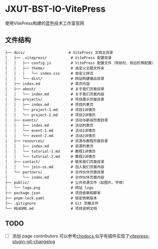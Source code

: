 # JXUT-BST-IO-VitePress
 使用VitePress构建的蓝色技术工作室官网

## 文件结构
```
├── docs/                    # VitePress 文档主目录
│   ├── .vitepress/           # VitePress 配置目录
│   │   ├── config.js         # VitePress 配置文件（导航栏、侧边栏等配置）
│   │   ├── theme/            # 自定义主题文件夹
│   │   │   └── index.css     # 自定义样式
│   │   └── dist/             # 网站构建输出目录
│   ├── index.md              # 首页内容
│   ├── about/                # 关于我们页面目录
│   │   └── index.md          # 关于我们页面内容
│   ├── projects/             # 项目展示页面目录
│   │   ├── index.md          # 项目列表页
│   │   └── project-1.md      # 项目1详情页
│   │   └── project-2.md      # 项目2详情页
│   ├── events/               # 活动与新闻页面目录
│   │   ├── index.md          # 活动列表页
│   │   └── event-1.md        # 活动1详情页
│   │   └── event-2.md        # 活动2详情页
│   ├── resources/            # 资源与教程页面目录
│   │   ├── index.md          # 资源列表页
│   │   └── tutorial-1.md     # 教程1详情页
│   │   └── tutorial-2.md     # 教程2详情页
│   ├── contact/              # 联系我们页面目录
│   │   └── join-us.md        # 加入我们页面内容
│   └── partners/             # 合作伙伴页面目录
│       └── index.md          # 合作伙伴页面内容
├── public/                   # 公共资源文件（如图片、字体）
│   └── logo.png              # 网站 logo
├── package.json              # 项目依赖和脚本
├── pnpm-lock.yaml            # 锁定依赖版本
├── .gitignore                # Git 忽略文件
└── README.md                 # 项目说明文档
```

## TODO

- [ ] 添加 page contributors 可以参考[chodocs](https://github.com/chodocs/chodocs/pull/21/commits),似乎有插件实现了[vitepress-plugin-git-changelog](https://nolebase-integrations.ayaka.io/pages/zh-CN/integrations/vitepress-plugin-git-changelog/getting-started#%E5%9C%A8%E5%8D%95%E7%8B%AC%E7%9A%84-vite-%E9%85%8D%E7%BD%AE%E6%96%87%E4%BB%B6%E4%B8%AD%E9%85%8D%E7%BD%AE-vite-%E6%8F%92%E4%BB%B6)